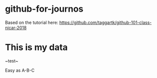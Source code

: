 # github-for-journos

Based on the tutorial here: https://github.com/taggartk/github-101-class-nicar-2018

# This is my data

~test~

Easy as A-B-C
